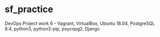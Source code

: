 # sf_practice
DevOps Project work 6 - Vagrant, VirtualBox, Ubuntu 18.04, PostgreSQL 8.4, python3, python3-pip, psycopg2, Django
